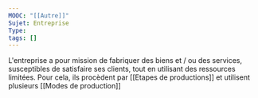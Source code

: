```yaml
---
MOOC: "[[Autre]]"
Sujet: Entreprise
Type: 
tags: []
---
```

L'entreprise a pour mission de fabriquer des biens et  / ou des services, susceptibles de satisfaire ses clients, tout en utilisant des ressources limitées. Pour cela, ils procèdent par [[Etapes de productions]] et utilisent plusieurs [[Modes de production]]